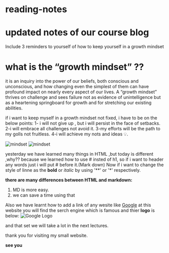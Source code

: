 # reading-notes
# updated notes of our course blog

Include 3 reminders to yourself of how to keep yourself in a growth mindset

# what is the “growth mindset” ??
 
 it is an inquiry into the power of our beliefs, both conscious and unconscious, and how changing even the simplest of them can have profound impact on nearly every aspect of our lives.
 A “growth mindset” thrives on challenge and sees failure not as evidence of unintelligence but as a heartening springboard for growth and for stretching our existing abilities.
 
 if i want to keep myself in a growth mindset not fixed, i have to be on the below points:
 1- i will not give up , but i will persist in the face of setbacks.
 2-i will embrace all challenges not avoid it.
 3-my efforts will be the path to my golls not fruitless.
 4-i will achieve my nots and ideas 💡.
 

![mindset](https://www.openxcell.com/wp-content/uploads/2020/02/10-things-to-know-before-you-think-of-scaling-your-business.jpg)
![mindset](https://www.openxcell.com/wp-content/uploads/2020/02/10-things-to-know-before-you-think-of-scaling-your-business.jpg)




yesterday we have learned many things in HTML ,but today is different ,why?? 
because we learned how to use # insted of h1, so if i want to header any words just i will put # before it.(Mark down)
Now if i want to change the style of linne as the **bold** or *italic* by using '**' or '*' respectively.

**there are many differences between HTML and markdown:**
1. MD is more easy.
1. we can save a time using that 

Also we have learnt how to add a link of any wesite like [Google](http://google.com)
at this website you will find the serch engine which is famous and thier **logo** is below:
![Google Logo](https://pngimg.com/uploads/google/google_PNG19624.png)

and that set we will take a lot in the next lectures.

thank you for visiting my small website.

**see you**
